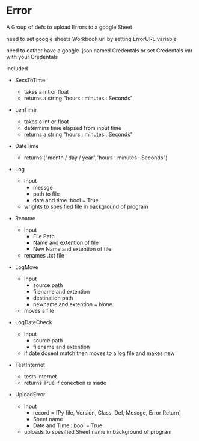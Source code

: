 # Error
A Group of defs to upload Errors to a google Sheet


need to set google sheets Workbook url by setting ErrorURL variable

need to eather have a google .json named Credentals or set Credentals var with your Credentals

Included
+ SecsToTime
    - takes a int or float
    - returns a string "hours : minutes : Seconds"
      
+ LenTime
    - takes a int or float
    - determins time elapsed from input time
    - returns a string "hours : minutes : Seconds"
      
+ DateTime
    - returns ("month / day / year","hours : minutes : Seconds")
      
+ Log
    - Input
        * messge
        * path to file
        * date and time :bool = True
    - wrights to spesified file in background of program
      
+ Rename
    - Input
        * File Path
        * Name and extention of file
        * New Name and extention of file
    - renames .txt file
      
+ LogMove
    - Input
        * source path
        * filename and extention
        * destination path
        * newname and extention = None
    - moves a file
      
+ LogDateCheck
    - Input
        * source path
        * filename and extention
    - if date dosent match then moves to a log file and makes new
      
+ TestInternet
    - tests internet
    - returns True if conection is made
      
+ UploadError
    - Input
        * record = [Py file, Version, Class, Def, Mesege, Error Return]
        * Sheet name
        * Date and Time : bool = True
    - uploads to spesified Sheet name in background of program













